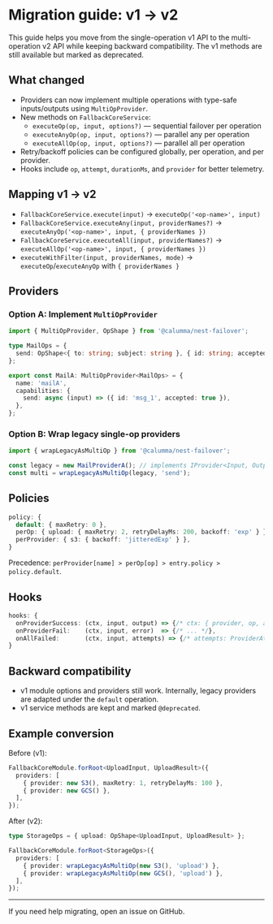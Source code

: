 # Migration guide: v1 → v2

This guide helps you move from the single-operation v1 API to the multi-operation v2 API while keeping backward compatibility. The v1 methods are still available but marked as deprecated.

## What changed

- Providers can now implement multiple operations with type-safe inputs/outputs using `MultiOpProvider`.
- New methods on `FallbackCoreService`:
  - `executeOp(op, input, options?)` — sequential failover per operation
  - `executeAnyOp(op, input, options?)` — parallel any per operation
  - `executeAllOp(op, input, options?)` — parallel all per operation
- Retry/backoff policies can be configured globally, per operation, and per provider.
- Hooks include `op`, `attempt`, `durationMs`, and `provider` for better telemetry.

## Mapping v1 → v2

- `FallbackCoreService.execute(input)` → `executeOp('<op-name>', input)`
- `FallbackCoreService.executeAny(input, providerNames?)` → `executeAnyOp('<op-name>', input, { providerNames })`
- `FallbackCoreService.executeAll(input, providerNames?)` → `executeAllOp('<op-name>', input, { providerNames })`
- `executeWithFilter(input, providerNames, mode)` → `executeOp`/`executeAnyOp` with `{ providerNames }`

## Providers

### Option A: Implement `MultiOpProvider`

```ts
import { MultiOpProvider, OpShape } from '@calumma/nest-failover';

type MailOps = {
  send: OpShape<{ to: string; subject: string }, { id: string; accepted: boolean }>;
};

export const MailA: MultiOpProvider<MailOps> = {
  name: 'mailA',
  capabilities: {
    send: async (input) => ({ id: 'msg_1', accepted: true }),
  },
};
```

### Option B: Wrap legacy single-op providers

```ts
import { wrapLegacyAsMultiOp } from '@calumma/nest-failover';

const legacy = new MailProviderA(); // implements IProvider<Input, Output>
const multi = wrapLegacyAsMultiOp(legacy, 'send');
```

## Policies

```ts
policy: {
  default: { maxRetry: 0 },
  perOp: { upload: { maxRetry: 2, retryDelayMs: 200, backoff: 'exp' } },
  perProvider: { s3: { backoff: 'jitteredExp' } },
}
```

Precedence: `perProvider[name] > perOp[op] > entry.policy > policy.default`.

## Hooks

```ts
hooks: {
  onProviderSuccess: (ctx, input, output) => {/* ctx: { provider, op, attempt, durationMs } */},
  onProviderFail:    (ctx, input, error)  => {/* ... */},
  onAllFailed:       (ctx, input, attempts) => {/* attempts: ProviderAttemptError[] */},
}
```

## Backward compatibility

- v1 module options and providers still work. Internally, legacy providers are adapted under the `default` operation.
- v1 service methods are kept and marked `@deprecated`.

## Example conversion

Before (v1):

```ts
FallbackCoreModule.forRoot<UploadInput, UploadResult>({
  providers: [
    { provider: new S3(), maxRetry: 1, retryDelayMs: 100 },
    { provider: new GCS() },
  ],
});
```

After (v2):

```ts
type StorageOps = { upload: OpShape<UploadInput, UploadResult> };

FallbackCoreModule.forRoot<StorageOps>({
  providers: [
    { provider: wrapLegacyAsMultiOp(new S3(), 'upload') },
    { provider: wrapLegacyAsMultiOp(new GCS(), 'upload') },
  ],
});
```

---

If you need help migrating, open an issue on GitHub.

